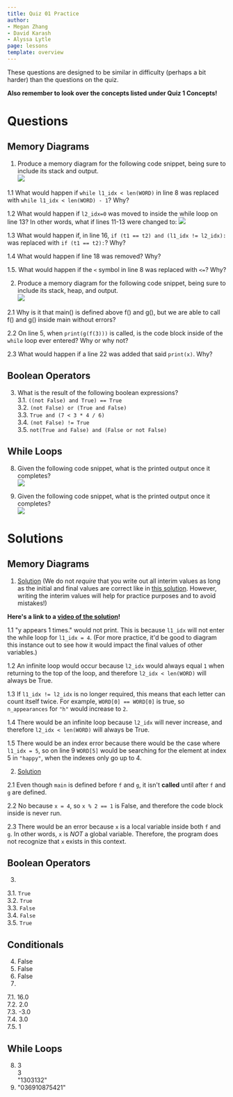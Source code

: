 ```yaml
---
title: Quiz 01 Practice
author:
- Megan Zhang
- David Karash
- Alyssa Lytle
page: lessons
template: overview
---
```


These questions are designed to be similar in difficulty (perhaps a bit harder) than the questions on the quiz.

**Also remember to look over the concepts listed under Quiz 1 Concepts!**

# Questions

## Memory Diagrams

1. Produce a memory diagram for the following code snippet, being sure to include its stack and output.  
![](/static/practice_worksheets/sp23/q1.png)

1.1 What would happen if `while l1_idx < len(WORD)` in line 8 was replaced with `while l1_idx < len(WORD) - 1`? Why?

1.2 What would happen if `l2_idx=0` was moved to inside the while loop on line 13? In other words, what if lines 11-13 were changed to:
![](/static/practice_worksheets/sp23/q1_1.png)

1.3 What would happen if, in line 16, `if (t1 == t2) and (l1_idx != l2_idx):` was replaced with `if (t1 == t2):`? Why?

1.4 What would happen if line 18 was removed? Why?

1.5. What would happen if the `<` symbol in line 8 was replaced with `<=`? Why?

2. Produce a memory diagram for the following code snippet, being sure to include its stack, heap, and output.  
![](/static/practice_worksheets/sp23/q2.png)

2.1 Why is it that main() is defined above f() and g(), but we are able to call f() and g() inside main without errors?

2.2 On line 5, when `print(g(f(3)))` is called, is the code block inside of the `while` loop ever entered? Why or why not?

2.3 What would happen if a line 22 was added that said `print(x)`. Why?

## Boolean Operators
3. What is the result of the following boolean expressions?  
3.1. `((not False) and True) == True`  
3.2. `(not False) or (True and False)`  
3.3. `True and (7 < 3 * 4 / 6)`  
3.4. `(not False) != True`  
3.5. `not(True and False) and (False or not False)`  

<!-- ## Conditionals
4. Every `if` statement must have a paired `else` branch. (T/F)
5. Lines contained in an `else` branch in Python do not have to be indented. (T/F)
6. You can name a variable `else` in your program without Python confusing your variable's name and the `else` keyword. (T/F)
7. Given the following code snippet, what is the printed output with the specified values for `x` and `y`?  
![](/static/practice_worksheets/fa21/qz01-question7.png)  
7.1. When x = 3, y = 5?  
7.2. When x = 5, y = 3?  
7.3. When x = -5, y = 1?  
7.4. When x = 13, y = 8?  
7.5. When x = 4, y = 3? -->

## While Loops
8. Given the following code snippet, what is the printed output once it completes?  
![](/static/practice_worksheets/fa21/qz01-question8.png)

9. Given the following code snippet, what is the printed output once it completes?  
![](/static/practice_worksheets/fa21/qz01-question9.png)

# Solutions

## Memory Diagrams


1. [Solution](/static/practice_worksheets/sp23/q1_sol1.png) 
(We do not *require* that you write out all interim values as long as the initial and final values are correct like in [this solution](/static/practice_worksheets/sp23/q1_sol2.jpg). However, writing the interim values will help for practice purposes and to avoid mistakes!)

**Here's a link to a [video of the solution](https://www.youtube.com/watch?v=NqNuPjnq-UE)!**

1.1 "y appears 1 times." would not print. This is because `l1_idx` will not enter the while loop for `l1_idx = 4`. (For more practice, it'd be good to diagram this instance out to see how it would impact the final values of other variables.)

1.2 An infinite loop would occur because `l2_idx` would always equal `1` when returning to the top of the loop, and therefore `l2_idx < len(WORD)` will always be True.

1.3 If `l1_idx != l2_idx` is no longer required, this means that each letter can count itself twice. For example, `WORD[0] == WORD[0]` is true, so `n_appearances` for `"h"` would increase to `2`.

1.4 There would be an infinite loop because `l2_idx` will never increase, and therefore `l2_idx < len(WORD)` will always be True.

1.5 There would be an index error because there would be the case where `l1_idx = 5`, so on line 9 `WORD[5]` would be searching for the element at index 5 in `"happy"`, when the indexes only go up to 4.

2. [Solution](/static/practice_worksheets/sp23/q2_sol.jpg)

2.1 Even though `main` is defined before `f` and `g`, it isn't **called** until after `f` and `g` are defined.

2.2 No because `x = 4`, so `x % 2 == 1` is False, and therefore the code block inside is never run.

2.3 There would be an error because `x` is a local variable inside both `f` and `g`. In other words, `x` is *NOT* a global variable. Therefore, the program does not recognize that `x` exists in this context.

## Boolean Operators
3. 
3.1. `True`  
3.2. `True`  
3.3. `False`  
3.4. `False`  
3.5. `True`

## Conditionals
4. False
5. False
6. False
7. 
7.1. 16.0  
7.2. 2.0  
7.3. -3.0  
7.4. 3.0  
7.5. 1

## While Loops
8. 3   
3  
"1303132"
9. "036910875421"
